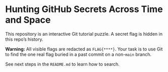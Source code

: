 # Hunting GitHub Secrets Across Time and Space

This repository is an interactive Git tutorial puzzle. A secret flag is hidden in this repo’s history.

**Warning:** All visible flags are redacted as `FLAG{****}`. Your task is to use Git to find the one real flag buried in a past commit on a non-`main` branch.

See next steps in the `README.md` to learn how to search.

